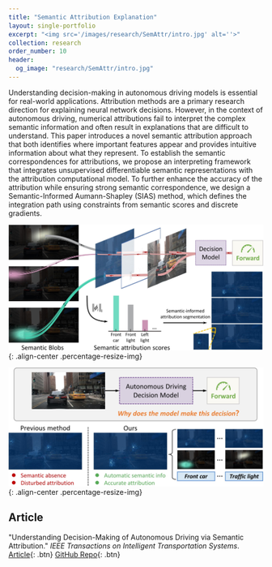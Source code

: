 ```yaml
---
title: "Semantic Attribution Explanation"
layout: single-portfolio
excerpt: "<img src='/images/research/SemAttr/intro.jpg' alt=''>"
collection: research
order_number: 10
header: 
  og_image: "research/SemAttr/intro.jpg"
---
```


Understanding decision-making in autonomous driving models is essential for real-world applications. Attribution methods are a primary research direction for explaining neural network decisions. However, in the context of autonomous driving, numerical attributions fail to interpret the complex semantic information and often result in explanations that are difficult to understand. This paper introduces a novel semantic attribution approach that both identifies where important features appear and provides intuitive information about what they represent. To establish the semantic correspondences for attributions, we propose an interpreting framework that integrates unsupervised differentiable semantic representations with the attribution computational model. To further enhance the accuracy of the attribution while ensuring strong semantic correspondence, we design a Semantic-Informed Aumann-Shapley (SIAS) method, which defines the integration path using constraints from semantic scores and discrete gradients.

![](/images/research/SemAttr/method-attr.jpg){: .align-center .percentage-resize-img}

![](/images/research/SemAttr/intro.jpg){: .align-center .percentage-resize-img}

## Article

"Understanding Decision-Making of Autonomous Driving via Semantic Attribution." *IEEE Transactions on Intelligent Transportation Systems*. [Article](https://ieeexplore.ieee.org/document/10738125){: .btn} [GitHub Repo](https://github.com/GlowingHorse/){: .btn}

